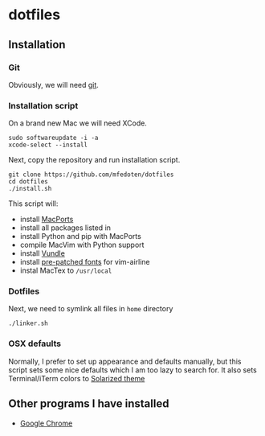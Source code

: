 # dotfiles

## Installation

### Git
Obviously, we will need [git](https://git-scm.com/book/en/v2/Getting-Started-Installing-Git).

### Installation script
On a brand new Mac we will need XCode.
```
sudo softwareupdate -i -a
xcode-select --install
```
Next, copy the repository and run installation script.
```
git clone https://github.com/mfedoten/dotfiles
cd dotfiles
./install.sh
```
This script will:
- install [MacPorts](https://www.macports.org/)
- install all packages listed in
- install Python and pip with MacPorts
- compile MacVim with Python support
- install [Vundle](https://github.com/VundleVim/Vundle.vim)
- install [pre-patched fonts](https://github.com/powerline/fonts) for vim-airline
- instal MacTex to `/usr/local`

### Dotfiles
Next, we need to symlink all files in `home` directory
```
./linker.sh
```

### OSX defaults
Normally, I prefer to set up appearance and defaults manually, but this script sets some nice defaults which I am too lazy to search for. It also sets Terminal/iTerm colors to [Solarized theme](http://ethanschoonover.com/solarized)

## Other programs I have installed
* [Google Chrome](https://www.google.com/chrome/browser/desktop/)
